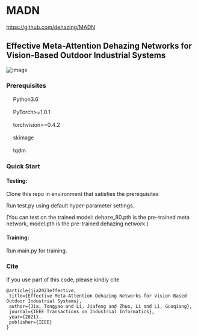 # MADN
https://github.com/dehazing/MADN
## Effective Meta-Attention Dehazing Networks for Vision-Based Outdoor Industrial Systems 
![image](https://github.com/TongyJia/MADN/blob/main/dehazed_net.jpg)
### Prerequisites 
   　 Python3.6
     
   　 PyTorch>=1.0.1
     
   　 torchvision>=0.4.2
     
   　 skimage
     
   　 tqdm
   
   
### Quick Start
#### Testing:
Clone this repo in environment that satisfies the prerequisites

Run test.py using default hyper-parameter settings.

(You can test on the trained model:
 dehaze_80.pth is the pre-trained meta network,
 model.pth is the pre-trained dehazing network.)
 
#### Training:
 
 Run main.py for training.
 
 ### Cite
 If you use part of this code, please kindly cite
 
 ```
 @article{jia2021effective,
  title={Effective Meta-Attention Dehazing Networks for Vision-Based Outdoor Industrial Systems},
  author={Jia, Tongyao and Li, Jiafeng and Zhuo, Li and Li, Guoqiang},
  journal={IEEE Transactions on Industrial Informatics},
  year={2021},
  publisher={IEEE}
}
```
 
  



